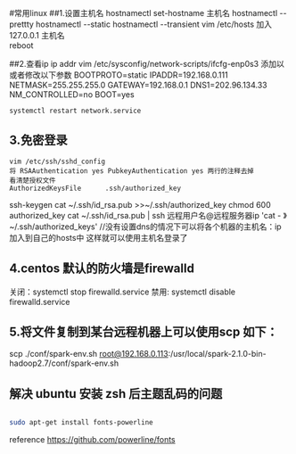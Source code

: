 ﻿#常用linux 
##1.设置主机名
	hostnamectl set-hostname 主机名
	hostnamectl --prettty
	hostnamectl --static
	hostnamectl --transient
	vim /etc/hosts  加入 127.0.0.1 主机名  
	reboot
	
##2.查看ip
	ip addr 
	vim /etc/sysconfig/network-scripts/ifcfg-enp0s3
	添加以或者修改以下参数
		BOOTPROTO=static
		IPADDR=192.168.0.111
		NETMASK=255.255.255.0
		GATEWAY=192.168.0.1
		DNS1=202.96.134.33
		NM_CONTROLLED=no
		BOOT=yes
	
	systemctl restart network.service
## 3.免密登录
	vim /etc/ssh/sshd_config
	将 RSAAuthentication yes PubkeyAuthentication yes 两行的注释去掉
	看清楚授权文件
	AuthorizedKeysFile      .ssh/authorized_key
   ssh-keygen
   cat ~/.ssh/id_rsa.pub >>~/.ssh/authorized_key
   chmod 600 authorized_key
   cat ~/.ssh/id_rsa.pub | ssh 远程用户名@远程服务器ip 'cat - 》 ~/.ssh/authorized_keys'
   //没有设置dns的情况下可以将各个机器的主机名：ip 加入到自己的hosts中  这样就可以使用主机名登录了
   
## 4.centos 默认的防火墙是firewalld 
  关闭：systemctl stop firewalld.service
  禁用: systemctl disable firewalld.service
 
 
## 5.将文件复制到某台远程机器上可以使用scp 如下：
scp ./conf/spark-env.sh root@192.168.0.113:/usr/local/spark-2.1.0-bin-hadoop2.7/conf/spark-env.sh


## 解决 ubuntu 安装  zsh 后主题乱码的问题

```bash

sudo apt-get install fonts-powerline
```
reference https://github.com/powerline/fonts 
 
 
 
 
 